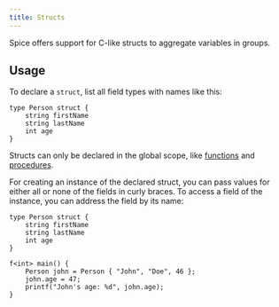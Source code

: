```yaml
---
title: Structs
---
```


Spice offers support for C-like structs to aggregate variables in groups.

## Usage

To declare a `struct`, list all field types with names like this:

```spice
type Person struct {
	string firstName
	string lastName
	int age
}
```

Structs can only be declared in the global scope, like [functions](../functions.md) and [procedures](../procedures.md).

For creating an instance of the declared struct, you can pass values for either all or none of the fields in curly braces.
To access a field of the instance, you can address the field by its name:

```spice
type Person struct {
	string firstName
	string lastName
	int age
}

f<int> main() {
	Person john = Person { "John", "Doe", 46 };
	john.age = 47;
	printf("John's age: %d", john.age);
}
```